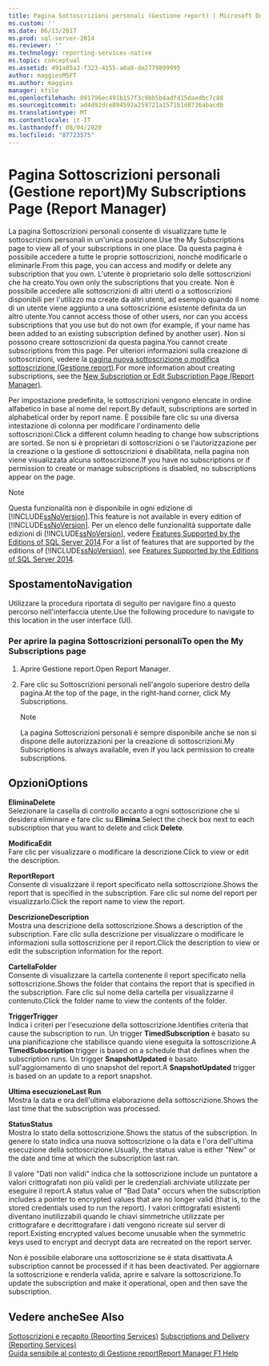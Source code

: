 ```yaml
---
title: Pagina Sottoscrizioni personali (Gestione report) | Microsoft Docs
ms.custom: ''
ms.date: 06/13/2017
ms.prod: sql-server-2014
ms.reviewer: ''
ms.technology: reporting-services-native
ms.topic: conceptual
ms.assetid: 491a85a3-f323-4155-a0a8-de2779899995
author: maggiesMSFT
ms.author: maggies
manager: kfile
ms.openlocfilehash: 891796ec491b157f3c9bb5b4adfd15daedbc7c88
ms.sourcegitcommit: ad4d92dce894592a259721a1571b1d8736abacdb
ms.translationtype: MT
ms.contentlocale: it-IT
ms.lasthandoff: 08/04/2020
ms.locfileid: "87723575"
---
```

# <a name="my-subscriptions-page-report-manager"></a><span data-ttu-id="fb36f-102">Pagina Sottoscrizioni personali (Gestione report)</span><span class="sxs-lookup"><span data-stu-id="fb36f-102">My Subscriptions Page (Report Manager)</span></span>
  <span data-ttu-id="fb36f-103">La pagina Sottoscrizioni personali consente di visualizzare tutte le sottoscrizioni personali in un'unica posizione.</span><span class="sxs-lookup"><span data-stu-id="fb36f-103">Use the My Subscriptions page to view all of your subscriptions in one place.</span></span> <span data-ttu-id="fb36f-104">Da questa pagina è possibile accedere a tutte le proprie sottoscrizioni, nonché modificarle o eliminarle.</span><span class="sxs-lookup"><span data-stu-id="fb36f-104">From this page, you can access and modify or delete any subscription that you own.</span></span> <span data-ttu-id="fb36f-105">L'utente è proprietario solo delle sottoscrizioni che ha creato.</span><span class="sxs-lookup"><span data-stu-id="fb36f-105">You own only the subscriptions that you create.</span></span> <span data-ttu-id="fb36f-106">Non è possibile accedere alle sottoscrizioni di altri utenti o a sottoscrizioni disponibili per l'utilizzo ma create da altri utenti, ad esempio quando il nome di un utente viene aggiunto a una sottoscrizione esistente definita da un altro utente.</span><span class="sxs-lookup"><span data-stu-id="fb36f-106">You cannot access those of other users, nor can you access subscriptions that you use but do not own (for example, if your name has been added to an existing subscription defined by another user).</span></span> <span data-ttu-id="fb36f-107">Non si possono creare sottoscrizioni da questa pagina.</span><span class="sxs-lookup"><span data-stu-id="fb36f-107">You cannot create subscriptions from this page.</span></span> <span data-ttu-id="fb36f-108">Per ulteriori informazioni sulla creazione di sottoscrizioni, vedere la [pagina nuova sottoscrizione o modifica sottoscrizione &#40;Gestione report&#41;](../../2014/reporting-services/new-subscription-or-edit-subscription-page-report-manager.md).</span><span class="sxs-lookup"><span data-stu-id="fb36f-108">For more information about creating subscriptions, see the [New Subscription or Edit Subscription Page &#40;Report Manager&#41;](../../2014/reporting-services/new-subscription-or-edit-subscription-page-report-manager.md).</span></span>  
  
 <span data-ttu-id="fb36f-109">Per impostazione predefinita, le sottoscrizioni vengono elencate in ordine alfabetico in base al nome del report.</span><span class="sxs-lookup"><span data-stu-id="fb36f-109">By default, subscriptions are sorted in alphabetical order by report name.</span></span> <span data-ttu-id="fb36f-110">È possibile fare clic su una diversa intestazione di colonna per modificare l'ordinamento delle sottoscrizioni.</span><span class="sxs-lookup"><span data-stu-id="fb36f-110">Click a different column heading to change how subscriptions are sorted.</span></span> <span data-ttu-id="fb36f-111">Se non si è proprietari di sottoscrizioni o se l'autorizzazione per la creazione o la gestione di sottoscrizioni è disabilitata, nella pagina non viene visualizzata alcuna sottoscrizione.</span><span class="sxs-lookup"><span data-stu-id="fb36f-111">If you have no subscriptions or if permission to create or manage subscriptions is disabled, no subscriptions appear on the page.</span></span>  
  
> [!NOTE]  
>  <span data-ttu-id="fb36f-112">Questa funzionalità non è disponibile in ogni edizione di [!INCLUDE[ssNoVersion](../includes/ssnoversion-md.md)].</span><span class="sxs-lookup"><span data-stu-id="fb36f-112">This feature is not available in every edition of [!INCLUDE[ssNoVersion](../includes/ssnoversion-md.md)].</span></span> <span data-ttu-id="fb36f-113">Per un elenco delle funzionalità supportate dalle edizioni di [!INCLUDE[ssNoVersion](../includes/ssnoversion-md.md)], vedere [Features Supported by the Editions of SQL Server 2014](../../2014/getting-started/features-supported-by-the-editions-of-sql-server-2014.md).</span><span class="sxs-lookup"><span data-stu-id="fb36f-113">For a list of features that are supported by the editions of [!INCLUDE[ssNoVersion](../includes/ssnoversion-md.md)], see [Features Supported by the Editions of SQL Server 2014](../../2014/getting-started/features-supported-by-the-editions-of-sql-server-2014.md).</span></span>  
  
## <a name="navigation"></a><span data-ttu-id="fb36f-114">Spostamento</span><span class="sxs-lookup"><span data-stu-id="fb36f-114">Navigation</span></span>  
 <span data-ttu-id="fb36f-115">Utilizzare la procedura riportata di seguito per navigare fino a questo percorso nell'interfaccia utente.</span><span class="sxs-lookup"><span data-stu-id="fb36f-115">Use the following procedure to navigate to this location in the user interface (UI).</span></span>  
  
### <a name="to-open-the-my-subscriptions-page"></a><span data-ttu-id="fb36f-116">Per aprire la pagina Sottoscrizioni personali</span><span class="sxs-lookup"><span data-stu-id="fb36f-116">To open the My Subscriptions page</span></span>  
  
1.  <span data-ttu-id="fb36f-117">Aprire Gestione report.</span><span class="sxs-lookup"><span data-stu-id="fb36f-117">Open Report Manager.</span></span>  
  
2.  <span data-ttu-id="fb36f-118">Fare clic su Sottoscrizioni personali nell'angolo superiore destro della pagina.</span><span class="sxs-lookup"><span data-stu-id="fb36f-118">At the top of the page, in the right-hand corner, click My Subscriptions.</span></span>  
  
    > [!NOTE]  
    >  <span data-ttu-id="fb36f-119">La pagina Sottoscrizioni personali è sempre disponibile anche se non si dispone delle autorizzazioni per la creazione di sottoscrizioni.</span><span class="sxs-lookup"><span data-stu-id="fb36f-119">My Subscriptions is always available, even if you lack permission to create subscriptions.</span></span>  
  
## <a name="options"></a><span data-ttu-id="fb36f-120">Opzioni</span><span class="sxs-lookup"><span data-stu-id="fb36f-120">Options</span></span>  
 <span data-ttu-id="fb36f-121">**Elimina**</span><span class="sxs-lookup"><span data-stu-id="fb36f-121">**Delete**</span></span>  
 <span data-ttu-id="fb36f-122">Selezionare la casella di controllo accanto a ogni sottoscrizione che si desidera eliminare e fare clic su **Elimina**.</span><span class="sxs-lookup"><span data-stu-id="fb36f-122">Select the check box next to each subscription that you want to delete and click **Delete**.</span></span>  
  
 <span data-ttu-id="fb36f-123">**Modifica**</span><span class="sxs-lookup"><span data-stu-id="fb36f-123">**Edit**</span></span>  
 <span data-ttu-id="fb36f-124">Fare clic per visualizzare o modificare la descrizione.</span><span class="sxs-lookup"><span data-stu-id="fb36f-124">Click to view or edit the description.</span></span>  
  
 <span data-ttu-id="fb36f-125">**Report**</span><span class="sxs-lookup"><span data-stu-id="fb36f-125">**Report**</span></span>  
 <span data-ttu-id="fb36f-126">Consente di visualizzare il report specificato nella sottoscrizione.</span><span class="sxs-lookup"><span data-stu-id="fb36f-126">Shows the report that is specified in the subscription.</span></span> <span data-ttu-id="fb36f-127">Fare clic sul nome del report per visualizzarlo.</span><span class="sxs-lookup"><span data-stu-id="fb36f-127">Click the report name to view the report.</span></span>  
  
 <span data-ttu-id="fb36f-128">**Descrizione**</span><span class="sxs-lookup"><span data-stu-id="fb36f-128">**Description**</span></span>  
 <span data-ttu-id="fb36f-129">Mostra una descrizione della sottoscrizione.</span><span class="sxs-lookup"><span data-stu-id="fb36f-129">Shows a description of the subscription.</span></span> <span data-ttu-id="fb36f-130">Fare clic sulla descrizione per visualizzare o modificare le informazioni sulla sottoscrizione per il report.</span><span class="sxs-lookup"><span data-stu-id="fb36f-130">Click the description to view or edit the subscription information for the report.</span></span>  
  
 <span data-ttu-id="fb36f-131">**Cartella**</span><span class="sxs-lookup"><span data-stu-id="fb36f-131">**Folder**</span></span>  
 <span data-ttu-id="fb36f-132">Consente di visualizzare la cartella contenente il report specificato nella sottoscrizione.</span><span class="sxs-lookup"><span data-stu-id="fb36f-132">Shows the folder that contains the report that is specified in the subscription.</span></span> <span data-ttu-id="fb36f-133">Fare clic sul nome della cartella per visualizzarne il contenuto.</span><span class="sxs-lookup"><span data-stu-id="fb36f-133">Click the folder name to view the contents of the folder.</span></span>  
  
 <span data-ttu-id="fb36f-134">**Trigger**</span><span class="sxs-lookup"><span data-stu-id="fb36f-134">**Trigger**</span></span>  
 <span data-ttu-id="fb36f-135">Indica i criteri per l'esecuzione della sottoscrizione.</span><span class="sxs-lookup"><span data-stu-id="fb36f-135">Identifies criteria that cause the subscription to run.</span></span> <span data-ttu-id="fb36f-136">Un trigger **TimedSubscription** è basato su una pianificazione che stabilisce quando viene eseguita la sottoscrizione.</span><span class="sxs-lookup"><span data-stu-id="fb36f-136">A **TimedSubscription** trigger is based on a schedule that defines when the subscription runs.</span></span> <span data-ttu-id="fb36f-137">Un trigger **SnapshotUpdated** è basato sull'aggiornamento di uno snapshot del report.</span><span class="sxs-lookup"><span data-stu-id="fb36f-137">A **SnapshotUpdated** trigger is based on an update to a report snapshot.</span></span>  
  
 <span data-ttu-id="fb36f-138">**Ultima esecuzione**</span><span class="sxs-lookup"><span data-stu-id="fb36f-138">**Last Run**</span></span>  
 <span data-ttu-id="fb36f-139">Mostra la data e ora dell'ultima elaborazione della sottoscrizione.</span><span class="sxs-lookup"><span data-stu-id="fb36f-139">Shows the last time that the subscription was processed.</span></span>  
  
 <span data-ttu-id="fb36f-140">**Status**</span><span class="sxs-lookup"><span data-stu-id="fb36f-140">**Status**</span></span>  
 <span data-ttu-id="fb36f-141">Mostra lo stato della sottoscrizione.</span><span class="sxs-lookup"><span data-stu-id="fb36f-141">Shows the status of the subscription.</span></span> <span data-ttu-id="fb36f-142">In genere lo stato indica una nuova sottoscrizione o la data e l'ora dell'ultima esecuzione della sottoscrizione.</span><span class="sxs-lookup"><span data-stu-id="fb36f-142">Usually, the status value is either "New" or the date and time at which the subscription last ran.</span></span>  
  
 <span data-ttu-id="fb36f-143">Il valore "Dati non validi" indica che la sottoscrizione include un puntatore a valori crittografati non più validi per le credenziali archiviate utilizzate per eseguire il report.</span><span class="sxs-lookup"><span data-stu-id="fb36f-143">A status value of "Bad Data" occurs when the subscription includes a pointer to encrypted values that are no longer valid (that is, to the stored credentials used to run the report).</span></span> <span data-ttu-id="fb36f-144">I valori crittografati esistenti diventano inutilizzabili quando le chiavi simmetriche utilizzate per crittografare e decrittografare i dati vengono ricreate sul server di report.</span><span class="sxs-lookup"><span data-stu-id="fb36f-144">Existing encrypted values become unusable when the symmetric keys used to encrypt and decrypt data are recreated on the report server.</span></span>  
  
 <span data-ttu-id="fb36f-145">Non è possibile elaborare una sottoscrizione se è stata disattivata.</span><span class="sxs-lookup"><span data-stu-id="fb36f-145">A subscription cannot be processed if it has been deactivated.</span></span> <span data-ttu-id="fb36f-146">Per aggiornare la sottoscrizione e renderla valida, aprire e salvare la sottoscrizione.</span><span class="sxs-lookup"><span data-stu-id="fb36f-146">To update the subscription and make it operational, open and then save the subscription.</span></span>  
  
## <a name="see-also"></a><span data-ttu-id="fb36f-147">Vedere anche</span><span class="sxs-lookup"><span data-stu-id="fb36f-147">See Also</span></span>  
 <span data-ttu-id="fb36f-148">[Sottoscrizioni e recapito &#40;Reporting Services&#41;](subscriptions/subscriptions-and-delivery-reporting-services.md) </span><span class="sxs-lookup"><span data-stu-id="fb36f-148">[Subscriptions and Delivery &#40;Reporting Services&#41;](subscriptions/subscriptions-and-delivery-reporting-services.md) </span></span>  
 [<span data-ttu-id="fb36f-149">Guida sensibile al contesto di Gestione report</span><span class="sxs-lookup"><span data-stu-id="fb36f-149">Report Manager F1 Help</span></span>](../../2014/reporting-services/report-manager-f1-help.md)  
  
  
